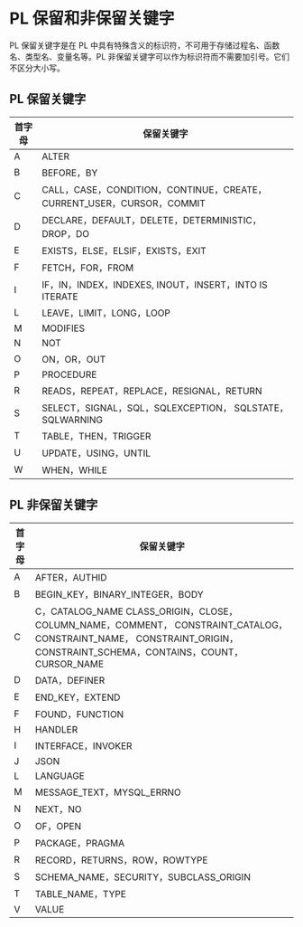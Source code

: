 # PL 保留和非保留关键字 

PL 保留关键字是在 PL 中具有特殊含义的标识符，不可用于存储过程名、函数名、类型名、变量名等。PL 非保留关键字可以作为标识符而不需要加引号。它们不区分大小写。

## PL 保留关键字 

| 首字母 |                      保留关键字                              |
|-----|----------------------------------------------------------------|
| A   | ALTER                                                          |
| B   | BEFORE，BY                                                      |
| C   | CALL，CASE，CONDITION，CONTINUE，CREATE，CURRENT_USER，CURSOR，COMMIT |
| D   | DECLARE，DEFAULT，DELETE，DETERMINISTIC，DROP，DO                   |
| E   | EXISTS，ELSE，ELSIF，EXISTS，EXIT                                  |
| F   | FETCH，FOR，FROM                                                 |
| I   | IF，IN，INDEX，INDEXES,  INOUT，INSERT，INTO IS ITERATE             |
| L   | LEAVE，LIMIT，LONG，LOOP                                          |
| M   | MODIFIES                                                       |
| N   | NOT                                                            |
| O   | ON，OR，OUT                                                      |
| P   | PROCEDURE                                                      |
| R   | READS，REPEAT，REPLACE，RESIGNAL，RETURN                           |
| S   | SELECT，SIGNAL，SQL，SQLEXCEPTION， SQLSTATE，SQLWARNING            |
| T   | TABLE，THEN，TRIGGER                                             |
| U   | UPDATE，USING，UNTIL                                             |
| W   | WHEN，WHILE                                                     |



## PL 非保留关键字 

| 首字母 |                                                                      保留关键字                                                                            |
|-----|-------------------------------------------------------------------------------------------------------------------------------------------------------------|
| A   | AFTER，AUTHID                                                                                                                                                |
| B   | BEGIN_KEY，BINARY_INTEGER，BODY                                                                                                                               |
| C   | C，CATALOG_NAME CLASS_ORIGIN，CLOSE， COLUMN_NAME，COMMENT， CONSTRAINT_CATALOG，CONSTRAINT_NAME， CONSTRAINT_ORIGIN，CONSTRAINT_SCHEMA，CONTAINS，COUNT， CURSOR_NAME |
| D   | DATA，DEFINER                                                                                                                                                |
| E   | END_KEY，EXTEND                                                                                                                                              |
| F   | FOUND，FUNCTION                                                                                                                                              |
| H   | HANDLER                                                                                                                                                     |
| I   | INTERFACE，INVOKER                                                                                                                                           |
| J   | JSON                                                                                                                                                        |
| L   | LANGUAGE                                                                                                                                                    |
| M   | MESSAGE_TEXT，MYSQL_ERRNO                                                                                                                                    |
| N   | NEXT，NO                                                                                                                                                     |
| O   | OF，OPEN                                                                                                                                                     |
| P   | PACKAGE，PRAGMA                                                                                                                                              |
| R   | RECORD，RETURNS，ROW，ROWTYPE                                                                                                                                  |
| S   | SCHEMA_NAME，SECURITY，SUBCLASS_ORIGIN                                                                                                                        |
| T   | TABLE_NAME，TYPE                                                                                                                                             |
| V   | VALUE                                                                                                                                                       |

